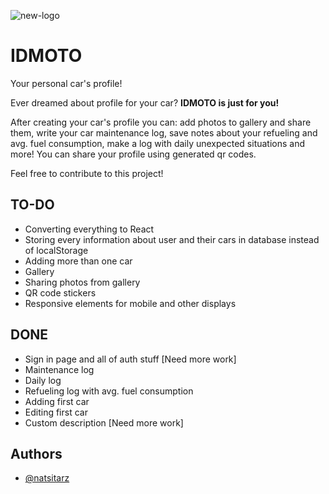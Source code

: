 ![new-logo](https://github.com/natsitarz/car.io/assets/78207063/1982469e-0111-4b1d-9ae4-6a76b7edc34b)

# IDMOTO

Your personal car's profile!

Ever dreamed about profile for your car? __IDMOTO is just for you!__ 

After creating your car's profile you can: add photos to gallery and share them, write your car maintenance log, save notes about your refueling and avg. fuel consumption, make a log with daily unexpected situations and more!
You can share your profile using generated qr codes.  

Feel free to contribute to this project!

## TO-DO
- Converting everything to React
- Storing every information about user and their cars in database instead of localStorage
- Adding more than one car
- Gallery
- Sharing photos from gallery
- QR code stickers
- Responsive elements for mobile and other displays

## DONE
- Sign in page and all of auth stuff [Need more work]
- Maintenance log
- Daily log
- Refueling log with avg. fuel consumption
- Adding first car
- Editing first car
- Custom description [Need more work]

## Authors

- [@natsitarz](https://github.com/natsitarz/)

